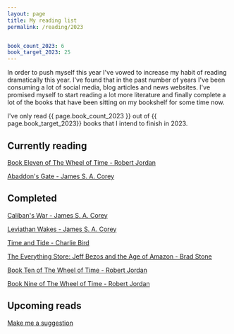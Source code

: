 ```yaml
---
layout: page
title: My reading list
permalink: /reading/2023


book_count_2023: 6
book_target_2023: 25
---
```


In order to push myself this year I've vowed to increase my habit of reading dramatically this year.  I've found that in the past number of years I've been consuming a lot of social media, blog articles and news websites.  I've promised myself to start reading a lot more literature and finally complete a lot of the books that have been sitting on my bookshelf for some time now.


I've only read {{ page.book_count_2023 }} out of {{ page.book_target_2023}} books that I intend to finish in 2023.

## Currently reading

[Book Eleven of The Wheel of Time  - Robert Jordan]()
	
[Abaddon's Gate - James S. A. Corey]()


## Completed

[Caliban's War - James S. A. Corey]()

[Leviathan Wakes - James S. A. Corey]()

[Time and Tide - Charlie Bird]()

[The Everything Store: Jeff Bezos and the Age of Amazon - Brad Stone ]()

[Book Ten of The Wheel of Time  - Robert Jordan]()

[Book Nine of The Wheel of Time  - Robert Jordan]()




## Upcoming reads

[Make me a suggestion](mailto:hi@jonathanclarke.ie)
